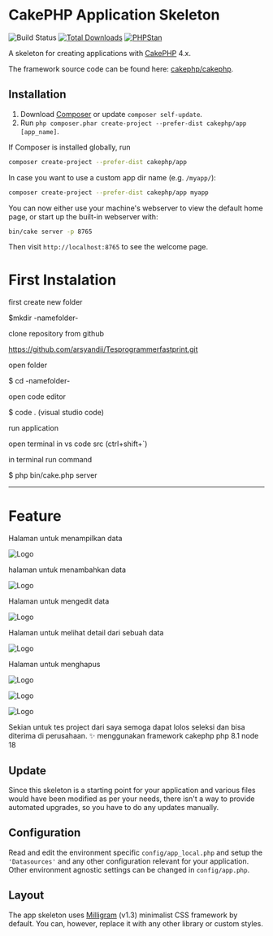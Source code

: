 # CakePHP Application Skeleton

![Build Status](https://github.com/cakephp/app/actions/workflows/ci.yml/badge.svg?branch=master)
[![Total Downloads](https://img.shields.io/packagist/dt/cakephp/app.svg?style=flat-square)](https://packagist.org/packages/cakephp/app)
[![PHPStan](https://img.shields.io/badge/PHPStan-level%207-brightgreen.svg?style=flat-square)](https://github.com/phpstan/phpstan)

A skeleton for creating applications with [CakePHP](https://cakephp.org) 4.x.

The framework source code can be found here: [cakephp/cakephp](https://github.com/cakephp/cakephp).

## Installation

1. Download [Composer](https://getcomposer.org/doc/00-intro.md) or update `composer self-update`.
2. Run `php composer.phar create-project --prefer-dist cakephp/app [app_name]`.

If Composer is installed globally, run

```bash
composer create-project --prefer-dist cakephp/app
```

In case you want to use a custom app dir name (e.g. `/myapp/`):

```bash
composer create-project --prefer-dist cakephp/app myapp
```

You can now either use your machine's webserver to view the default home page, or start
up the built-in webserver with:

```bash
bin/cake server -p 8765
```

Then visit `http://localhost:8765` to see the welcome page.


# First Instalation

first create new folder 

$mkdir -namefolder-

clone repository from github 

https://github.com/arsyandii/Tesprogrammerfastprint.git

open folder 

$ cd -namefolder-

open code editor 

$ code . (visual studio code)

run application 

open terminal in vs code src (ctrl+shift+`)

in terminal run command 

$ php bin/cake.php server 

-------------------------------------------------------------------------------------------

# Feature

Halaman untuk menampilkan data 

![Logo](https://i.ibb.co/WvJsv4B/testfastprint4.png)

halaman untuk menambahkan data 

![Logo](https://i.ibb.co/6XK0zYq/testfastprint5.png)

Halaman untuk mengedit data 

![Logo](https://i.ibb.co/M2KbqJS/testfastprint7.png)

Halaman untuk melihat detail dari sebuah data 

![Logo](https://i.ibb.co/LP1fHyL/testfastprint6.png)

Halaman untuk menghapus

![Logo](https://i.ibb.co/pKgW8Rr/testfastprint8.png)


![Logo](https://i.ibb.co/grkK8Sg/testfastprint10.png)


![Logo](https://i.ibb.co/RTRjgtM/testfastprint9.png)

Sekian untuk tes project dari saya semoga dapat lolos seleksi dan bisa diterima di perusahaan. ✨
menggunakan framework cakephp 
php 8.1
node 18



## Update

Since this skeleton is a starting point for your application and various files
would have been modified as per your needs, there isn't a way to provide
automated upgrades, so you have to do any updates manually.

## Configuration

Read and edit the environment specific `config/app_local.php` and setup the 
`'Datasources'` and any other configuration relevant for your application.
Other environment agnostic settings can be changed in `config/app.php`.

## Layout

The app skeleton uses [Milligram](https://milligram.io/) (v1.3) minimalist CSS
framework by default. You can, however, replace it with any other library or
custom styles.
